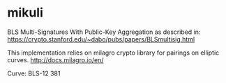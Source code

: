 # mikuli

BLS Multi-Signatures With Public-Key Aggregation as described in:
https://crypto.stanford.edu/~dabo/pubs/papers/BLSmultisig.html

This implementation relies on milagro crypto library for pairings on elliptic curves. 
http://docs.milagro.io/en/

Curve:
BLS-12 381